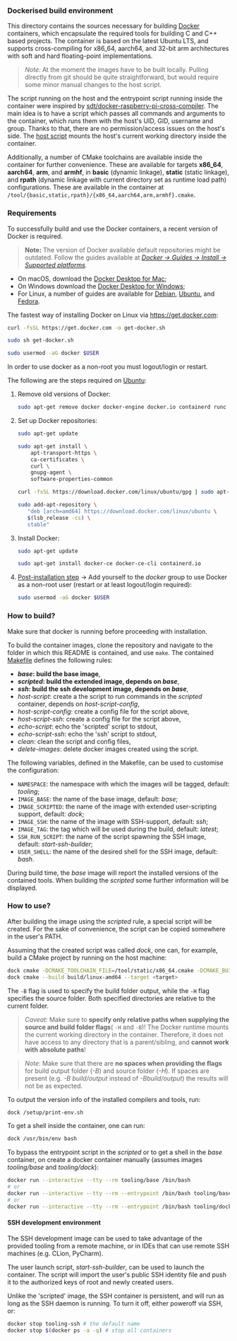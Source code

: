### Dockerised build environment
This directory contains the sources necessary for building [Docker](https://docs.docker.com) containers, which encapsulate the required tools for building C and C++ based projects. The container is based on the latest Ubuntu LTS, and supports cross-compiling for x86_64, aarch64, and 32-bit arm architectures with soft and hard floating-point implementations.

> *Note:* At the moment the images have to be built locally. Pulling directly from git should be quite straightforward, but would require some minor manual changes to the host script.

The script running on the host and the entrypoint script running inside the container were inspired by [sdt/docker-raspberry-pi-cross-compiler](https://github.com/sdt/docker-raspberry-pi-cross-compiler). The main idea is to have a script which passes all commands and arguments to the container, which runs them with the host's UID, GID, username and group. Thanks to that, there are no permission/access issues on the host's side. The [host script](src/host-script.sh) mounts the host's current working directory inside the container.

Additionally, a number of CMake toolchains are available inside the container for further convenience. These are available for targets **x86_64**, **aarch64**, **arm**, and **armhf**, in **basic** (dynamic linkage), **static** (static linkage), and **rpath** (dynamic linkage with current directory set as runtime load path) configurations. These are available in the container at `/tool/{basic,static,rpath}/{x86_64,aarch64,arm,armhf}.cmake`.

### Requirements

To successfully build and use the Docker containers, a recent version of Docker is required.

> **Note:** The version of Docker available default repositories might be outdated. Follow the guides available at *[Docker → Guides → Install → Supported platforms](https://docs.docker.com/install/#supported-platforms)*.

- On macOS, download the [Docker Desktop for Mac](https://docs.docker.com/docker-for-mac/install/);
- On Windows download the [Docker Desktop for Windows](https://docs.docker.com/docker-for-windows/install/);
- For Linux, a number of guides are available for [Debian](https://docs.docker.com/install/linux/docker-ce/debian/), [Ubuntu](https://docs.docker.com/install/linux/docker-ce/ubuntu/), and [Fedora](https://docs.docker.com/install/linux/docker-ce/fedora/).

The fastest way of installing Docker on Linux via https://get.docker.com:

```sh
curl -fsSL https://get.docker.com -o get-docker.sh

sudo sh get-docker.sh

sudo usermod -aG docker $USER
```

In order to use docker as a non-root you must logout/login or restart.

The following are the steps required on [Ubuntu](https://docs.docker.com/install/linux/docker-ce/ubuntu/):

1. Remove old versions of Docker:

    ```sh
    sudo apt-get remove docker docker-engine docker.io containerd runc
    ```

2. Set up Docker repositories:

    ```sh
    sudo apt-get update

    sudo apt-get install \
        apt-transport-https \
        ca-certificates \
        curl \
        gnupg-agent \
        software-properties-common

    curl -fsSL https://download.docker.com/linux/ubuntu/gpg | sudo apt-key add -

    sudo add-apt-repository \
       "deb [arch=amd64] https://download.docker.com/linux/ubuntu \
       $(lsb_release -cs) \
       stable"
    ```

3. Install Docker:

    ```sh
    sudo apt-get update

    sudo apt-get install docker-ce docker-ce-cli containerd.io
    ```

4. [Post-installation step](https://docs.docker.com/install/linux/linux-postinstall/) → Add yourself to the *docker* group to use Docker as a non-root user (restart or at least logout/login required):

    ```sh
    sudo usermod -aG docker $USER
    ```

### How to build?

Make sure that docker is running before proceeding with installation.

To build the container images, clone the repository and navigate to the folder in which this README is contained, and use `make`. The contained [Makefile](./Makefile) defines the following rules:

- __*base*: build the base image__,
- __*scripted*: build the extended image, depends on *base*__,
- __*ssh*: build the ssh development image, depends on *base*__,
- *host-script*: create a the script to run commands in the *scripted* container, depends on *host-script-config*,
- *host-script-config*: create a config file for the script above,
- *host-script-ssh*: create a config file for the script above,
- *echo-script*: echo the 'scripted' script to stdout,
- *echo-script-ssh*: echo the 'ssh' script to stdout,
- *clean*: clean the script and config files,
- *delete-images*: delete docker images created using the script.

The following variables, defined in the Makefile, can be used to customise the configuration:

- `NAMESPACE`: the namespace with which the images will be tagged, default: *tooling*;
- `IMAGE_BASE`: the name of the base image, default: *base*;
- `IMAGE_SCRIPTED`: the name of the image with extended user-scripting support, default: *dock*;
- `IMAGE_SSH`: the name of the image with SSH-support, default: *ssh*;
- `IMAGE_TAG`: the tag which will be used during the build, default: *latest*;
- `SSH_RUN_SCRIPT`: the name of the script spawning the SSH image, default: *start-ssh-builder*;
- `USER_SHELL`: the name of the desired shell for the SSH image, default: *bash*.

During build time, the *base* image will report the installed versions of the contained tools. When building the *scripted* some further information will be displayed.

### How to use?

After building the image using the *scripted* rule, a special script will be created. For the sake of convenience, the script can be copied somewhere in the user's PATH.

Assuming that the created script was called *dock*, one can, for example, build a CMake project by running on the host machine:

```sh
dock cmake -DCMAKE_TOOLCHAIN_FILE=/tool/static/x86_64.cmake -DCMAKE_BUILD_TYPE=Debug -Bbuild/linux-amd64 -H.
dock cmake --build build/linux-amd64 --target <target>
```

The `-B` flag is used to specify the build folder output, while the `-H` flag specifies the source folder. Both specified directories are relative to the current folder.

> *Caveat*: Make sure to __specify only relative paths when supplying the source and build folder flags__( `-H` and `-B`)! The Docker runtime mounts the current working directory in the container. Therefore, it does not have access to any directory that is a parent/sibling, and __cannot work with absolute paths__!

> *Note*: Make sure that there are __no spaces when providing the flags__ for build output folder (*-B*) and source folder (*-H*). If spaces are present (e.g. *-B build/output* instead of *-Bbuild/output*) the results will not be as expected.

To output the version info of the installed compilers and tools, run:

```sh
dock /setup/print-env.sh
```

To get a shell inside the container, one can run:

```sh
dock /usr/bin/env bash
```

To bypass the entrypoint script in the *scripted* or to get a shell in the *base* container, on create a docker container manually (assumes images *tooling/base* and *tooling/dock*):

```sh
docker run --interactive --tty --rm tooling/base /bin/bash
# or
docker run --interactive --tty --rm --entrypoint /bin/bash tooling/base
# or
docker run --interactive --tty --rm --entrypoint /bin/bash tooling/dock
```

#### SSH development environment

The SSH development image can be used to take advantage of the provided tooling
from a remote machine, or in IDEs that can use remote SSH machines (e.g. CLion, PyCharm).

The user launch script, *start-ssh-builder*, can be used to launch the container.
The script will import the user's public SSH identity file and push it to
the authorized keys of root and newly created users.

Unlike the 'scripted' image, the SSH container is persistent, and will run as long
as the SSH daemon is running. To turn it off, either poweroff via SSH, or:

```bash
docker stop tooling-ssh # the default name
docker stop $(docker ps -a -q) # stop all containers
```